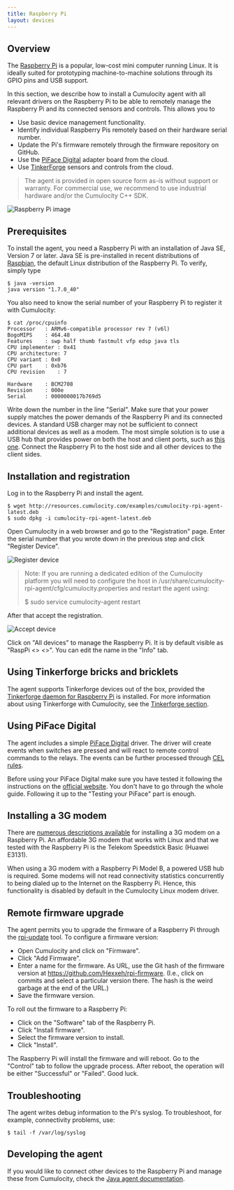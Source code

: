```yaml
---
title: Raspberry Pi
layout: devices
---
```


## Overview

The [Raspberry Pi](http://en.wikipedia.org/wiki/Raspberry_Pi) is a popular, low-cost mini computer running Linux. It is ideally suited for prototyping machine-to-machine solutions through its GPIO pins and USB support.

In this section, we describe how to install a Cumulocity agent with all relevant drivers on the Raspberry Pi to be able to remotely manage the Raspberry Pi and its connected sensors and controls. This allows you to

* Use basic device management functionality.
* Identify individual Raspberry Pis remotely based on their hardware serial number.
* Update the Pi's firmware remotely through the firmware repository on GitHub.
* Use the [PiFace Digital](http://www.element14.com/community/docs/DOC-52857/l/piface-digital-for-raspberry-pi) adapter board from the cloud.
* Use [TinkerForge](/guides/images/devices/tinkerforge) sensors and controls from the cloud.

> The agent is provided in open source form as-is without support or warranty. For commercial use, we recommend to use industrial hardware and/or the Cumulocity C++ SDK.

![Raspberry Pi image](http://upload.wikimedia.org/wikipedia/commons/thumb/3/3d/RaspberryPi.jpg/640px-RaspberryPi.jpg)

## Prerequisites

To install the agent, you need a Raspberry Pi with an installation of Java SE, Version 7 or later. Java SE is pre-installed in recent distributions of [Raspbian](http://www.raspberrypi.org/downloads), the default Linux distribution of the Raspberry Pi. To verify, simply type

	$ java -version
	java version "1.7.0_40"

You also need to know the serial number of your Raspberry Pi to register it with Cumulocity:

	$ cat /proc/cpuinfo
	Processor	: ARMv6-compatible processor rev 7 (v6l)
	BogoMIPS	: 464.48
	Features	: swp half thumb fastmult vfp edsp java tls 
	CPU implementer	: 0x41
	CPU architecture: 7
	CPU variant	: 0x0
	CPU part	: 0xb76
	CPU revision	: 7

	Hardware	: BCM2708
	Revision	: 000e
	Serial		: 0000000017b769d5

Write down the number in the line "Serial". Make sure that your power supply matches the power demands of the Raspberry Pi and its connected devices. A standard USB charger may not be sufficient to connect additional devices as well as a modem. The most simple solution is to use a USB hub that provides power on both the host and client ports, such as [this one](http://www.logilink.eu/showproduct/UA0085.htm). Connect the Raspberry Pi to the host side and all other devices to the client sides.

## Installation and registration

Log in to the Raspberry Pi and install the agent.

	$ wget http://resources.cumulocity.com/examples/cumulocity-rpi-agent-latest.deb
	$ sudo dpkg -i cumulocity-rpi-agent-latest.deb

Open Cumulocity in a web browser and go to the "Registration" page. Enter the serial number that you wrote down in the previous step and click "Register Device".

![Register device](/guides/images/devices/deviceregistration.png)

> Note: If you are running a dedicated edition of the Cumulocity platform you will need to configure the host in /usr/share/cumulocity-rpi-agent/cfg/cumulocity.properties and restart the agent using: 
>
>	$ sudo service cumulocity-agent restart

After that accept the registration.

![Accept device](/guides/images/devices/deviceacceptance.png)

Click on "All devices" to manage the Raspberry Pi. It is by default visible as "RaspPi <<hardware model>> <<serial number>>". You can edit the name in the "Info" tab.

## Using Tinkerforge bricks and bricklets

The agent supports Tinkerforge devices out of the box, provided the [Tinkerforge daemon for Raspberry Pi](http://www.tinkerforge.com/de/doc/Embedded/Raspberry_Pi.html) is installed. For more information about using Tinkerforge with Cumulocity, see the [Tinkerforge section](/guides/images/devices/tinkerforge).

## Using PiFace Digital

The agent includes a simple [PiFace Digital](http://www.element14.com/community/docs/DOC-52857/l/piface-digital-for-raspberry-pi) driver. The driver will create events when switches are pressed and will react to remote control commands to the relays. The events can be further processed through [CEL rules](/guides/concepts/realtime).

Before using your PiFace Digital make sure you have tested it following the instructions on the [official website](http://www.piface.org.uk/guides/Install_PiFace_Software/). You don't have to go through the whole guide. Following it up to the "Testing your PiFace" part is enough.

## Installing a 3G modem

There are [numerous descriptions available](http://www.thefanclub.co.za/how-to/how-setup-usb-3g-modem-raspberry-pi-using-usbmodeswitch-and-wvdial) for installing a 3G modem on a Raspberry Pi. An affordable 3G modem that works with Linux and that we tested with the Raspberry Pi is the Telekom Speedstick Basic (Huawei E3131).

When using a 3G modem with a Raspberry Pi Model B, a powered USB hub is required. Some modems will not read connectivity statistics concurrently to being dialed up to the Internet on the Raspberry Pi. Hence, this functionality is disabled by default in the Cumulocity Linux modem driver.

## Remote firmware upgrade

The agent permits you to upgrade the firmware of a Raspberry Pi through the [rpi-update](https://github.com/Hexxeh/rpi-update) tool. To configure a firmware version:

* Open Cumulocity and click on "Firmware".
* Click "Add Firmware". 
* Enter a name for the firmware. As URL, use the Git hash of the firmware version at https://github.com/Hexxeh/rpi-firmware. (I.e., click on commits and select a particular version there. The hash is the weird garbage at the end of the URL.)
* Save the firmware version.

To roll out the firmware to a Raspberry Pi:

* Click on the "Software" tab of the Raspberry Pi.
* Click "Install firmware".
* Select the firmware version to install.
* Click "Install".

The Raspberry Pi will install the firmware and will reboot. Go to the "Control" tab to follow the upgrade process. After reboot, the operation will be either "Successful" or "Failed". Good luck. 

## Troubleshooting

The agent writes debug information to the Pi's syslog. To troubleshoot, for example, connectivity problems, use:

	$ tail -f /var/log/syslog

## Developing the agent

If you would like to connect other devices to the Raspberry Pi and manage these from Cumulocity, check the [Java agent documentation](/guides/java/agents).
